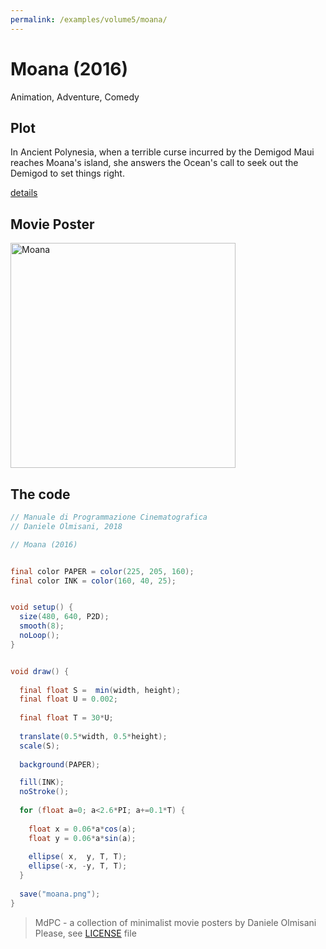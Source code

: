 ```yaml
---
permalink: /examples/volume5/moana/
---
```

# Moana (2016)

Animation, Adventure, Comedy

## Plot
In Ancient Polynesia, when a terrible curse incurred by the Demigod Maui reaches Moana's island, she answers the Ocean's call to seek out the Demigod to set things right.

[details](https://www.imdb.com/title/tt3521164/)

## Movie Poster
<img src="moana.png"  width="360px" title="Moana">


## The code
```java
// Manuale di Programmazione Cinematografica
// Daniele Olmisani, 2018

// Moana (2016)


final color PAPER = color(225, 205, 160);
final color INK = color(160, 40, 25);


void setup() {
  size(480, 640, P2D);
  smooth(8);
  noLoop();
}


void draw() {
  
  final float S =  min(width, height);
  final float U = 0.002;
  
  final float T = 30*U;
  
  translate(0.5*width, 0.5*height);
  scale(S);
  
  background(PAPER);

  fill(INK);  
  noStroke();
  
  for (float a=0; a<2.6*PI; a+=0.1*T) {
    
    float x = 0.06*a*cos(a);
    float y = 0.06*a*sin(a);
    
    ellipse( x,  y, T, T);
    ellipse(-x, -y, T, T);
  }
  
  save("moana.png");
}
```

> MdPC - a collection of minimalist movie posters
> by Daniele Olmisani
> Please, see [LICENSE](../../LICENSE) file
